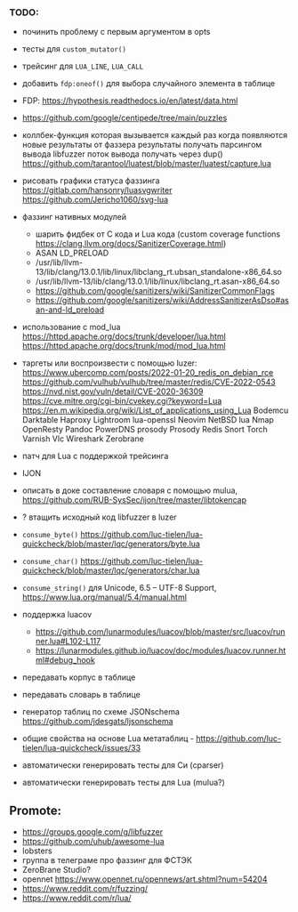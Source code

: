 ### TODO:

- починить проблему с первым аргументом в opts
- тесты для `custom_mutator()`

- трейсинг для `LUA_LINE`, `LUA_CALL`
- добавить `fdp:oneof()` для выбора случайного элемента в таблице
- FDP: https://hypothesis.readthedocs.io/en/latest/data.html
- https://github.com/google/centipede/tree/main/puzzles
- коллбек-функция которая вызывается каждый раз когда появляются новые результаты от фаззера
	результаты получать парсингом вывода libfuzzer
	поток вывода получать через dup()
	https://github.com/tarantool/luatest/blob/master/luatest/capture.lua
- рисовать графики статуса фаззинга
	https://gitlab.com/hansonry/luasvgwriter
	https://github.com/Jericho1060/svg-lua
- фаззинг нативных модулей
	- шарить фидбек от C кода и Lua кода (custom coverage functions https://clang.llvm.org/docs/SanitizerCoverage.html)
	- ASAN LD_PRELOAD
	- /usr/lib/llvm-13/lib/clang/13.0.1/lib/linux/libclang_rt.ubsan_standalone-x86_64.so
	- /usr/lib/llvm-13/lib/clang/13.0.1/lib/linux/libclang_rt.asan-x86_64.so
	- https://github.com/google/sanitizers/wiki/SanitizerCommonFlags
	- https://github.com/google/sanitizers/wiki/AddressSanitizerAsDso#asan-and-ld_preload

- использование с mod_lua
	https://httpd.apache.org/docs/trunk/developer/lua.html
	https://httpd.apache.org/docs/trunk/mod/mod_lua.html
- таргеты или воспроизвести с помощью luzer:
	https://www.ubercomp.com/posts/2022-01-20_redis_on_debian_rce
	https://github.com/vulhub/vulhub/tree/master/redis/CVE-2022-0543
	https://nvd.nist.gov/vuln/detail/CVE-2020-36309
	https://cve.mitre.org/cgi-bin/cvekey.cgi?keyword=Lua
	https://en.m.wikipedia.org/wiki/List_of_applications_using_Lua
		Bodemcu
		Darktable
		Haproxy
		Lightroom
		lua-openssl
		Neovim
		NetBSD lua
		Nmap
		OpenResty
		Pandoc
		PowerDNS
		prosody
		Prosody
		Redis
		Snort
		Torch
		Varnish
		Vlc
		Wireshark
		Zerobrane

- патч для Lua с поддержкой трейсинга
- IJON
- описать в доке составление словаря с помощью mulua, https://github.com/RUB-SysSec/ijon/tree/master/libtokencap
- ? втащить исходный код libfuzzer в luzer
- `consume_byte()` https://github.com/luc-tielen/lua-quickcheck/blob/master/lqc/generators/byte.lua
- `consume_char()` https://github.com/luc-tielen/lua-quickcheck/blob/master/lqc/generators/char.lua
- `consume_string()` для Unicode, 6.5 – UTF-8 Support, https://www.lua.org/manual/5.4/manual.html
- поддержка luacov
  - https://github.com/lunarmodules/luacov/blob/master/src/luacov/runner.lua#L102-L117
  - https://lunarmodules.github.io/luacov/doc/modules/luacov.runner.html#debug_hook
- передавать корпус в таблице
- передавать словарь в таблице
- генератор таблиц по схеме JSONschema https://github.com/jdesgats/ljsonschema
- общие свойства на основе Lua метатаблиц - https://github.com/luc-tielen/lua-quickcheck/issues/33
- автоматически генерировать тесты для Си (cparser)
- автоматически генерировать тесты для Lua (mulua?)

## Promote:

- https://groups.google.com/g/libfuzzer
- https://github.com/uhub/awesome-lua
- lobsters
- группа в телеграме про фаззинг для ФСТЭК
- ZeroBrane Studio?
- opennet https://www.opennet.ru/opennews/art.shtml?num=54204
- https://www.reddit.com/r/fuzzing/
- https://www.reddit.com/r/lua/
